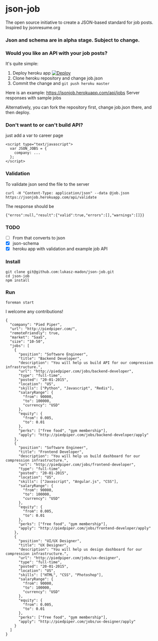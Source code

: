 # json-job

The open source initiative to create a JSON-based standard for job posts. Inspired by jsonresume.org

### Json and schema are in alpha stage. Subject to change.

### Would you like an API with your job posts?

It's quite simple:

1. Deploy heroku app [![Deploy](https://www.herokucdn.com/deploy/button.png)](https://heroku.com/deploy)
1. Clone heroku repository and change job.json
1. Commit the change and `git push heroku master`

Here is an example:
https://jsonjob.herokuapp.com/api/jobs
Server responses with sample jobs

Alternatively, you can fork the repository first, change job.json there, and then deploy.

### Don't want to or can't build API?

just add a var to career page

```
<script type="text/javascript">
  var JSON_JOBS = {
  	company: ...
  }; 
</script>
```

### Validation

To validate json send the file to the server
```
curl -H "Content-Type: application/json" --data @job.json https://jsonjob.herokuapp.com/api/validate
```
The response should be
```
{"erros":null,"result":{"valid":true,"errors":[],"warnings":[]}}
```

### TODO
- [ ] From that converts to json
- [x] json-schema
- [x] heroku app with validation and example job API

### Install

```
git clone git@github.com:lukasz-madon/json-job.git
cd json-job
npm install
```

### Run

```foreman start```

I welcome any contributions!

```
{
  "company": "Pied Piper",
  "url": "http://piedpiper.com/",
  "remoteFriendly": true,
  "market": "SaaS",
  "size": "10-50",
  "jobs": [
    {
      "position": "Software Engineer",
      "title": "Backend Developer",
      "description": "You will help us build API for our compression infrastructure.",
      "url": "http://piedpiper.com/jobs/backend-developer",
      "type": "full-time",
      "posted": "20-01-2015",
      "location": "US",
      "skills": ["Python", "Javascript", "Redis"],
      "salaryRange": {
        "from": 90000,
        "to": 100000,
        "currency": "USD"
      },
      "equity": {
        "from": 0.005,
        "to": 0.01
      },
      "perks": ["free food", "gym membership"],
      "apply": "http://piedpiper.com/jobs/backend-developer/apply"
    },
    {
      "position": "Software Engineer",
      "title": "Frontend Developer",
      "description": "You will help us build dashboard for our compression infrastructure.",
      "url": "http://piedpiper.com/jobs/frontend-developer",
      "type": "full-time",
      "posted": "20-01-2015",
      "location": "US",
      "skills": ["Javascript", "Angular.js", "CSS"],
      "salaryRange": {
        "from": 90000,
        "to": 100000,
        "currency": "USD"
      },
      "equity": {
        "from": 0.005,
        "to": 0.01
      },
      "perks": ["free food", "gym membership"],
      "apply": "http://piedpiper.com/jobs/frontend-developer/apply"
    },
    {
      "position": "UI/UX Designer",
      "title": "UX Designer",
      "description": "You will help us design dashboard for our compression infrastructure.",
      "url": "http://piedpiper.com/jobs/ux-designer",
      "type": "full-time",
      "posted": "20-01-2015",
      "location": "US",
      "skills": ["HTML", "CSS", "Photoshop"],
      "salaryRange": {
        "from": 90000,
        "to": 100000,
        "currency": "USD"
      },
      "equity": {
        "from": 0.005,
        "to": 0.01
      },
      "perks": ["free food", "gym membership"],
      "apply": "http://piedpiper.com/jobs/ux-designer/apply"
    }
  ]
}

```
